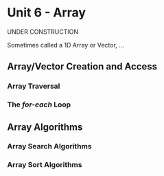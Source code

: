# Unit 6 - Array
UNDER CONSTRUCTION

Sometimes called a 1D Array or Vector, ...


## Array/Vector Creation and Access


### Array Traversal


### The *for-each* Loop


## Array Algorithms


### Array Search Algorithms


### Array Sort Algorithms
